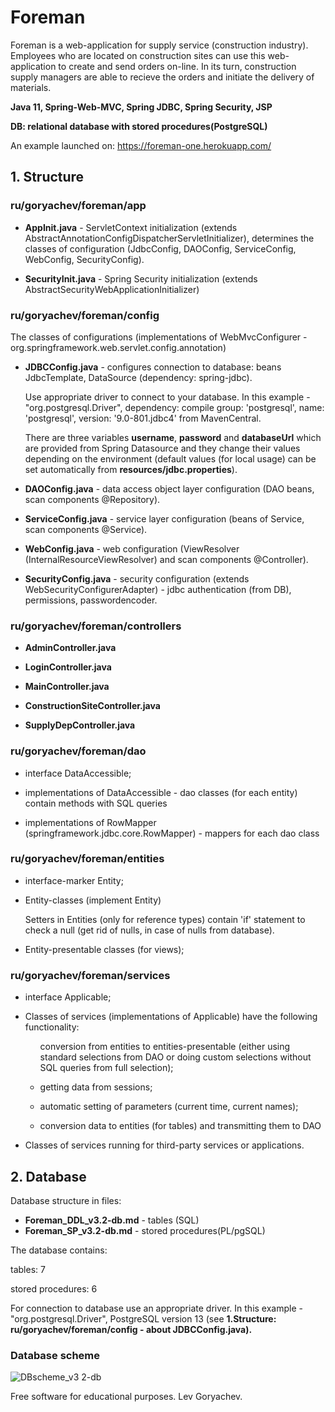 # Foreman
Foreman is a web-application for supply service (construction industry).
Employees who are located on construction sites can use this web-application to create and send orders on-line. In its turn, construction supply managers are able to recieve the orders and initiate the delivery of materials.
<p><b>Java 11, Spring-Web-MVC, Spring JDBC, Spring Security, JSP</b></p>
<p><b>DB: relational database with stored procedures(PostgreSQL)</b></p>

<p>An example launched on: <a href="https://foreman-one.herokuapp.com/" target="_blank">https://foreman-one.herokuapp.com/</a></p>

<h2>1. Structure</h2>
<h3>ru/goryachev/foreman/app</h3>
<ul>
<li><p><b>AppInit.java</b> - ServletContext initialization (extends AbstractAnnotationConfigDispatcherServletInitializer), determines the classes of configuration (JdbcConfig, DAOConfig, ServiceConfig, WebConfig, SecurityConfig).</p></li>
<li><p><b>SecurityInit.java</b> - Spring Security initialization (extends AbstractSecurityWebApplicationInitializer)</p></li>
</ul>

<h3>ru/goryachev/foreman/config</h3>
<p> The classes of configurations (implementations of WebMvcConfigurer - org.springframework.web.servlet.config.annotation)
</p>

<ul>
<li><p><b>JDBCConfig.java</b> - configures connection to database: beans JdbcTemplate, DataSource (dependency: spring-jdbc).</p>
<p>Use appropriate driver to connect to your database. In this example -  "org.postgresql.Driver", dependency: compile group: 'postgresql', name: 'postgresql', version: '9.0-801.jdbc4' from MavenCentral.</p>
<p>There are three variables <b>username</b>, <b>password</b> and <b>databaseUrl</b> which are provided from Spring Datasource and they change their values depending on the environment (default values (for local usage) can be set automatically from <b>resources/jdbc.properties</b>).</p>

<li><p><b>DAOConfig.java</b> - data access object layer configuration (DAO beans, scan components @Repository).</p>
<li><p><b>ServiceConfig.java</b> - service layer configuration (beans of Service, scan components @Service).</p>
<li><p><b>WebConfig.java</b> - web configuration (ViewResolver (InternalResourceViewResolver) and scan components @Controller).</p>
<li><p><b>SecurityConfig.java</b> - security configuration (extends WebSecurityConfigurerAdapter) - jdbc authentication (from DB), permissions, passwordencoder.</p>
</ul>

<h3>ru/goryachev/foreman/controllers</h3>
<ul>
<li><p><b>AdminController.java</b></p>
<li><p><b>LoginController.java</b></p>
<li><p><b>MainController.java</b></p>
<li><p><b>ConstructionSiteController.java</b></p>
<li><p><b>SupplyDepController.java</b></p>
</ul>

<h3>ru/goryachev/foreman/dao</h3>
<ul>
<li><p>interface DataAccessible;</p>
<li><p>implementations of DataAccessible - dao classes (for each entity) contain methods with SQL queries</p>
<li><p>implementations of RowMapper (springframework.jdbc.core.RowMapper) - mappers for each dao class</p>
</ul>


<h3>ru/goryachev/foreman/entities</h3>
<ul>
<li><p>interface-marker Entity;</p>
<li><p>Entity-classes (implement Entity)</p>
<p>Setters in Entities (only for reference types) contain 'if' statement to check a null (get rid of nulls, in case of nulls from database).</p>
<li><p>Entity-presentable classes (for views);</p>
</ul>

<h3>ru/goryachev/foreman/services</h3>
<ul>
<li><p>interface Applicable;</p>
<li><p>Classes of services (implementations of Applicable) have the following functionality:</p>
<ul><p>conversion from entities to entities-presentable (either using standard selections from DAO or doing custom selections without SQL queries from full selection);</p>
<li><p>getting data from sessions;</p>
<li><p>automatic setting of parameters (current time, current names);</p>
<li><p>conversion data to entities (for tables) and transmitting them to DAO</p>
</ul>
<li><p>Classes of services running for third-party services or applications.</p>
</ul>

<h2>2. Database</h2>
<p>Database structure in files:</p>
<ul>
<li><b>Foreman_DDL_v3.2-db.md</b> - tables (SQL)
<li><b>Foreman_SP_v3.2-db.md</b> - stored procedures(PL/pgSQL)
</ul>
<p>The database contains:</p>
<p>tables: 7</p>
<p>stored procedures: 6</p>
<p>For connection to database use an appropriate driver. In this example - "org.postgresql.Driver", PostgreSQL version 13 (see <b>1.Structure: ru/goryachev/foreman/config - about JDBCConfig.java).</b></p>

<h3>Database scheme</h3>

![DBscheme_v3 2-db](https://user-images.githubusercontent.com/61917893/103481402-dae49980-4deb-11eb-812c-399686a56309.jpg)

<p></p>
<p>Free software for educational purposes. Lev Goryachev.</p>
